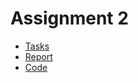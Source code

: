 # Assignment 2

* [Tasks](https://drive.google.com/file/d/1Gzcc55XG3NlsllAa0jTalSnjWNLSCGu4/view?usp=sharing)
* [Report](https://www.mathcha.io/editor/joqkPIyVUKLHNLCLy9ynptVqdxoycw1PnJMi1MOL5k)
* [Code](./)